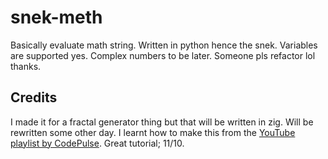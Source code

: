 # snek-meth
Basically evaluate math string.
Written in python hence the snek.
Variables are supported yes.
Complex numbers to be later.
Someone pls refactor lol thanks.

## Credits
I made it for a fractal generator thing but that will be written in zig. Will be rewritten some other day.
I learnt how to make this from the [YouTube playlist by CodePulse](https://www.youtube.com/watch?v=Eythq9848Fg&list=PLZQftyCk7_SdoVexSmwy_tBgs7P0b97yD). Great tutorial; 11/10.
